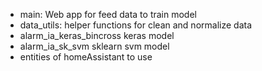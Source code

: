 * main: Web app for feed data to train model
* data_utils: helper functions for clean and normalize data
* alarm_ia_keras_bincross keras model
* alarm_ia_sk_svm sklearn svm model
* entities of homeAssistant to use

